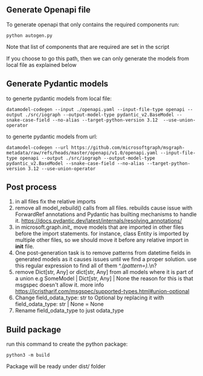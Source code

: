 ## Generate Openapi file
To generate openapi that only contains the required components run:

```
python autogen.py
```

Note that list of components that are required are set in the script

If you choose to go this path, then we can only generate the models from local file as explained below

## Generate Pydantic models
to generte pydantic models from local file:  
```
datamodel-codegen --input ./openapi.yaml --input-file-type openapi --output ./src/iograph --output-model-type pydantic_v2.BaseModel --snake-case-field --no-alias --target-python-version 3.12  --use-union-operator
```
to generte pydantic models from url: 
```
datamodel-codegen --url https://github.com/microsoftgraph/msgraph-metadata/raw/refs/heads/master/openapi/v1.0/openapi.yaml --input-file-type openapi --output ./src/iograph --output-model-type pydantic_v2.BaseModel --snake-case-field --no-alias --target-python-version 3.12 --use-union-operator
```
## Post process

1. in all files fix the relative imports
2. remove all model_rebuild() calls from all files. rebuilds cause issue with ForwardRef annotations
   and Pydantic has builting mechanisms to handle it. https://docs.pydantic.dev/latest/internals/resolving_annotations/
3. in microsoft.graph._init__ move models that are imported in other files before the import statements.
   for instance, class Entity is imported by multiple other files, so we should move it before any 
   relative import in __init__ file.
4. One post-generation task is to remove patterns from datetime fields in generated models as it 
   causes issues until we find a proper solution. use this regular expression to find all of them 
   ^.*(pattern=).*\n?
5. remove Dict[str, Any] or dict[str, Any] from all models where it is part of a union e.g SomeModel | Dict[str, Any] | None
   the reason for this is that msgspec doesn't allow it. more info https://jcristharif.com/msgspec/supported-types.html#union-optional
6. Change field_odata_type: str to Optional by replacing it with field_odata_type: str | None = None
7. Rename field_odata_type to just odata_type
## Build package
run this command to create the python package:
```
python3 -m build
```

Package will be ready under dist/ folder

